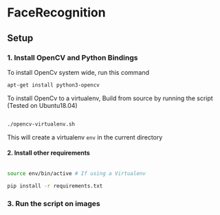 # FaceRecognition


## Setup

### 1. Install OpenCV and Python Bindings

To install OpenCv system wide, run this command
```bash
apt-get install python3-opencv

```

To install OpenCv to a virtualenv, Build from source by running the script (Tested on Ubuntu18.04) 
```bash

./opencv-virtualenv.sh

```  
This will create a virtualenv `env` in the current directory


#### 2. Install other requirements
```bash

source env/bin/active # If using a Virtualenv 

pip install -r requirements.txt


```


### 3. Run the script on images

